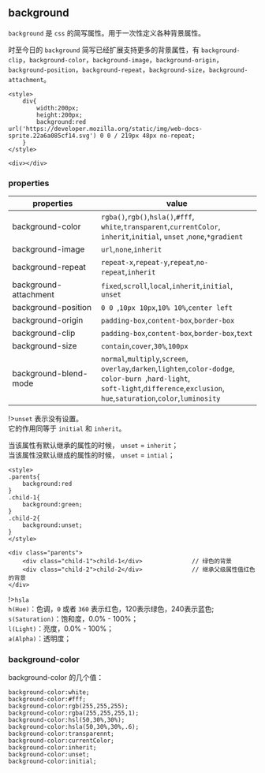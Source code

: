
## background

`background` 是 `css` 的简写属性。用于一次性定义各种背景属性。 

时至今日的 `background` 简写已经扩展支持更多的背景属性，有 `background-clip`，`background-color`，`background-image`，`background-origin`，`background-position`，`background-repeat`，`background-size`，`background-attachment`。

```copy
<style>
    div{
        width:200px;
        height:200px;
        background:red url('https://developer.mozilla.org/static/img/web-docs-sprite.22a6a085cf14.svg') 0 0 / 219px 48px no-repeat;
    }
</style>

<div></div>
```

### properties

|properties|value|
|---|---|
|background-color|`rgba()`,`rgb()`,<span class="special-orange">`hsla()`</span>,`#fff`,<br>`white`,`transparent`,`currentColor`,<br>`inherit`,`initial`, <span class="special-orange">`unset`</span> ,`none`,`*gradient`|
|background-image|`url`,`none`,`inherit`|
|background-repeat|`repeat-x`,`repeat-y`,`repeat`,`no-repeat`,`inherit`|
|background-attachment|`fixed`,`scroll`,`local`,`inherit`,`initial`, <span class="special-orange">`unset`</span>|
|background-position|`0 0 `,`10px 10px`,`10% 10%`,`center left`|
|background-origin|`padding-box`,`content-box`,`border-box`|
|background-clip|`padding-box`,`content-box`,`border-box`,`text`|
|background-size|`contain`,`cover`,`30%`,`100px`|
|background-blend-mode|`normal`,`multiply`,`screen`,<br>`overlay`,`darken`,`lighten`,`color-dodge`,<br>`color-burn `,`hard-light`,<br>`soft-light`,`difference`,`exclusion`,<br>`hue`,`saturation`,`color`,`luminosity`|

!>`unset` 表示没有设置。<br> 
它的作用同等于 `initial` 和 `inherit`。

当该属性有默认继承的属性的时候， `unset` = `inherit`；<br>
当该属性没默认继成的属性的时候， `unset` = `intial`；


```copy
<style>
.parents{
    background:red
}
.child-1{
    background:green;
}
.child-2{
    background:unset;
}
</style>

<div class="parents">
    <div class="child-1">child-1</div>              // 绿色的背景
    <div class="child-2">child-2</div>              // 继承父级属性值红色的背景
</div>
```

!>`hsla` <br>
`h(Hue)`：色调，`0` 或者 `360` 表示红色，120表示绿色，240表示蓝色;<br>
`s(Saturation)`：饱和度，0.0% - 100%；<br>
`l(Light)`：亮度，0.0% - 100%；<br>
`a(Alpha)`：透明度；

### background-color
background-color 的几个值：

```copy
background-color:white;
background-color:#fff;
background-color:rgb(255,255,255);
background-color:rgba(255,255,255,1);
background-color:hsl(50,30%,30%);
background-color:hsla(50,30%,30%,.6);
background-color:transparennt;
background-color:currentColor;
background-color:inherit;
background-color:unset;
background-color:initial;
```
